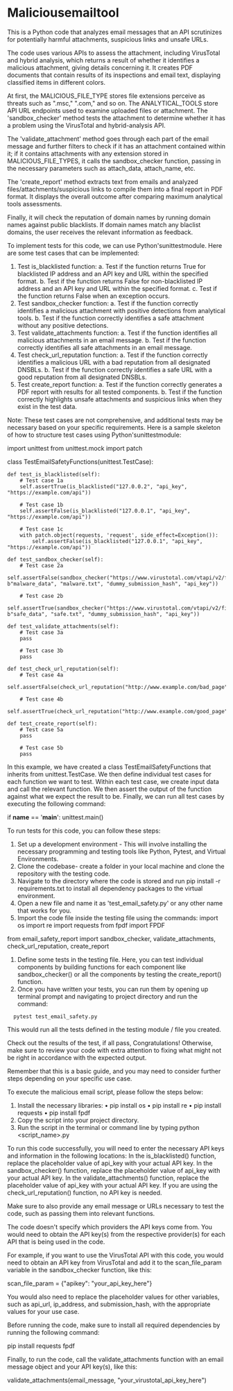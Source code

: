 # Maliciousemailtool
This is a Python code that analyzes email messages that an API scrutinizes for potentially harmful attachments, suspicious links and unsafe URLs.

The code uses various APIs to assess the attachment, including VirusTotal and hybrid analysis, which returns a result of whether it identifies a malicious attachment, giving details concerning it. It creates PDF documents that contain results of its inspections and email text, displaying classified items in different colors.

At first, the MALICIOUS_FILE_TYPE stores file extensions perceive as threats such as ".msc," ".com," and so on. The ANALYTICAL_TOOLS store API URL endpoints used to examine uploaded files or attachment. The 'sandbox_checker' method tests the attachment to determine whether it has a problem using the VirusTotal and hybrid-analysis API.

The 'validate_attachment' method goes through each part of the email message and further filters to check if it has an attachment contained within it; if it contains attachments with any extension stored in MALICIOUS_FILE_TYPES, it calls the sandbox_checker function, passing in the necessary parameters such as attach_data, attach_name, etc.

The 'create_report' method extracts text from emails and analyzed files/attachments/suspicious links to compile them into a final report in PDF format. It displays the overall outcome after comparing maximum analytical tools assessments.

Finally, it will check the reputation of domain names by running domain names against public blacklists. If domain names match any blaclist domains, the user receives the relevant information as feedback.

To implement tests for this code, we can use Python'sunittestmodule. Here are some test cases that can be implemented:
1.	Test is_blacklisted function:
a. Test if the function returns True for blacklisted IP address and an API key and URL within the specified format.
b. Test if the function returns False for non-blacklisted IP address and an API key and URL within the specified format.
c. Test if the function returns False when an exception occurs.
2.	Test sandbox_checker function:
a. Test if the function correctly identifies a malicious attachment with positive detections from analytical tools.
b. Test if the function correctly identifies a safe attachment without any positive detections.
3.	Test validate_attachments function:
a. Test if the function identifies all malicious attachments in an email message.
b. Test if the function correctly identifies all safe attachments in an email message.
4.	Test check_url_reputation function:
a. Test if the function correctly identifies a malicious URL with a bad reputation from all designated DNSBLs.
b. Test if the function correctly identifies a safe URL with a good reputation from all designated DNSBLs.
5.	Test create_report function:
a. Test if the function correctly generates a PDF report with results for all tested components.
b. Test if the function correctly highlights unsafe attachments and suspicious links when they exist in the test data.

Note: These test cases are not comprehensive, and additional tests may be necessary based on your specific requirements.
Here is a sample skeleton of how to structure test cases using Python'sunittestmodule:

import unittest
from unittest.mock import patch

class TestEmailSafetyFunctions(unittest.TestCase):

    def test_is_blacklisted(self):
        # Test case 1a
        self.assertTrue(is_blacklisted("127.0.0.2", "api_key", "https://example.com/api"))

        # Test case 1b
        self.assertFalse(is_blacklisted("127.0.0.1", "api_key", "https://example.com/api"))
 
        # Test case 1c
        with patch.object(requests, 'request', side_effect=Exception()):
            self.assertFalse(is_blacklisted("127.0.0.1", "api_key", "https://example.com/api"))

    def test_sandbox_checker(self):
        # Test case 2a
        self.assertFalse(sandbox_checker("https://www.virustotal.com/vtapi/v2/file/scan", b"malware_data", "malware.txt", "dummy_submission_hash", "api_key"))

        # Test case 2b
        self.assertTrue(sandbox_checker("https://www.virustotal.com/vtapi/v2/file/scan", b"safe_data", "safe.txt", "dummy_submission_hash", "api_key"))

    def test_validate_attachments(self):
        # Test case 3a
        pass
      
        # Test case 3b
        pass

    def test_check_url_reputation(self):
        # Test case 4a
        self.assertFalse(check_url_reputation("http://www.example.com/bad_page"))

        # Test case 4b
        self.assertTrue(check_url_reputation("http://www.example.com/good_page"))

    def test_create_report(self):
        # Test case 5a
        pass

        # Test case 5b
        pass

In this example, we have created a class TestEmailSafetyFunctions that inherits from unittest.TestCase. We then define individual test cases for each function we want to test. Within each test case, we create input data and call the relevant function. We then assert the output of the function against what we expect the result to be.
Finally, we can run all test cases by executing the following command:

if __name__ == '__main__':
    unittest.main()


To run tests for this code, you can follow these steps:
1.	Set up a development environment - This will involve installing the necessary programming and testing tools like Python, Pytest, and Virtual Environments.
2.	Clone the codebase- create a folder in your local machine and clone the repository with the testing code.
3.	Navigate to the directory where the code is stored and run pip install -r requirements.txt to install all dependency packages to the virtual environment.
4.	Open a new file and name it as 'test_email_safety.py' or any other name that works for you.
5.	Import the code file inside the testing file using the commands:
import os 
 import re
 import requests
 from fpdf import FPDF

 from email_safety_report import sandbox_checker, validate_attachments, check_url_reputation, create_report

1.	Define some tests in the testing file. Here, you can test individual components by building functions for each component like sandbox_checker() or all the components by testing the create_report() function.
2.	Once you have written your tests, you can run them by opening up terminal prompt and navigating to project directory and run the command:
```
  pytest test_email_safety.py
  ```
This would run all the tests defined in the testing module / file you created.

Check out the results of the test, if all pass, Congratulations! Otherwise, make sure to review your code with extra attention to fixing what might not be right in accordance with the expected output.

Remember that this is a basic guide, and you may need to consider further steps depending on your specific use case.


To execute the malicious email script, please follow the steps below:
1.	Install the necessary libraries:
•	pip install os
•	pip install re
•	pip install requests
•	pip install fpdf
2.	Copy the script into your project directory.
3.	Run the script in the terminal or command line by typing 
python <script_name>.py


To run this code successfully, you will need to enter the necessary API keys and information in the following locations:
In the is_blacklisted() function, replace the placeholder value of api_key with your actual API key.
In the sandbox_checker() function, replace the placeholder value of api_key with your actual API key.
In the validate_attachments() function, replace the placeholder value of api_key with your actual API key.
If you are using the check_url_reputation() function, no API key is needed.

Make sure to also provide any email message or URLs necessary to test the code, such as passing them into relevant functions.


The code doesn't specify which providers the API keys come from. You would need to obtain the API key(s) from the respective provider(s) for each API that is being used in the code.

For example, if you want to use the VirusTotal API with this code, you would need to obtain an API key from VirusTotal and add it to the scan_file_param variable in the sandbox_checker function, like this:

scan_file_param = {"apikey": "your_api_key_here"}

You would also need to replace the placeholder values for other variables, such as api_url, ip_address, and submission_hash, with the appropriate values for your use case.

Before running the code, make sure to install all required dependencies by running the following command:

pip install requests fpdf

Finally, to run the code, call the validate_attachments function with an email message object and your API key(s), like this:

validate_attachments(email_message, "your_virustotal_api_key_here")

